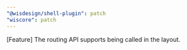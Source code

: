 ```yaml
---
"@wisdesign/shell-plugin": patch
"wiscore": patch
---
```


[Feature] The routing API supports being called in the layout.
